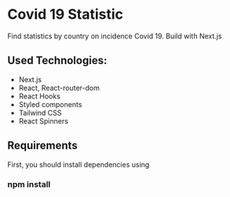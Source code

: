 # Covid 19 Statistic

Find statistics by country on incidence Covid 19. Build with Next.js

## Used Technologies:

- Next.js
- React, React-router-dom
- React Hooks
- Styled components
- Tailwind CSS
- React Spinners

## Requirements

First, you should install dependencies using 
### npm install

